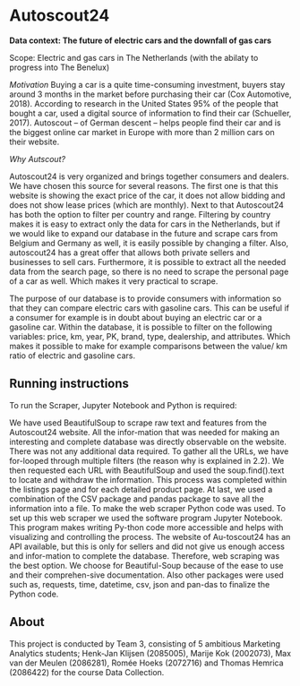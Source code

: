 # Autoscout24

**Data context: The future of electric cars and the downfall of gas cars**

Scope: Electric and gas cars in The Netherlands (with the abilaty to progress into The Benelux)

*Motivation*
Buying a car is a quite time-consuming investment, buyers stay around 3 months in the market before purchasing their car (Cox Automotive, 2018). According to research in the United States 95% of the people that bought a car, used a digital source of information to find their car (Schueller, 2017). Autoscout – of German descent –  helps people find their car and is the biggest online car market in Europe with more than 2 million cars on their website.

*_Why Autscout?_*

Autoscout24 is very organized and brings together consumers and dealers. We have chosen this source for several reasons. The first one is that this website is showing the exact price of the car, it does not allow bidding and does not show lease prices (which are monthly). Next to that Autoscout24 has both the option to filter per country and range. Filtering by country makes it is easy to extract only the data for cars in the Netherlands, but if we would like to expand our database in the future and scrape cars from Belgium and Germany as well, it is easily possible by changing a filter. Also, autoscout24 has a great offer that allows both private sellers and businesses to sell cars. Furthermore, it is possible to extract all the needed data from the search page, so there is no need to scrape the personal page of a car as well. Which makes it very practical to scrape. 

The purpose of our database is to provide consumers with information so that they can compare electric cars with gasoline cars. This can be useful if a consumer for example is in doubt about buying an electric car or a gasoline car. Within the database, it is possible to filter on the following variables: price, km, year, PK, brand, type, dealership, and attributes. Which makes it possible to make for example comparisons between the value/ km ratio of electric and gasoline cars.


## Running instructions
To run the Scraper, Jupyter Notebook and Python is required:

We have used BeautifulSoup to scrape raw text and features from the Autoscout24 website. All the infor-mation that was needed for making an interesting and complete database was directly observable on the website. There was not any additional data required. To gather all the URLs, we have for-looped through multiple filters (the reason why is explained in 2.2). We then requested each URL with BeautifulSoup and used the soup.find().text to locate and withdraw the information. This process was completed within the listings page and for each detailed product page. At last, we used a combination of the CSV package and pandas package to save all the information into a file. To make the web scraper Python code was used. To set up this web scraper we used the software program Jupyter Notebook. This program makes writing Py-thon code more accessible and helps with visualizing and controlling the process. The website of Au-toscout24 has an API available, but this is only for sellers and did not give us enough access and infor-mation to complete the database. Therefore, web scraping was the best option. We choose for Beautiful-Soup because of the ease to use and their comprehen-sive documentation. Also other packages  were used such as, requests, time, datetime, csv, json and pan-das to finalize the Python code.  


## About 
This project is conducted by Team 3, consisting of 5 ambitious Marketing Analytics students; Henk-Jan Klijsen (2085005), Marije  Kok (2002073), Max van der Meulen (2086281), Romée Hoeks (2072716) and Thomas Hemrica (2086422) for the course Data Collection. 
